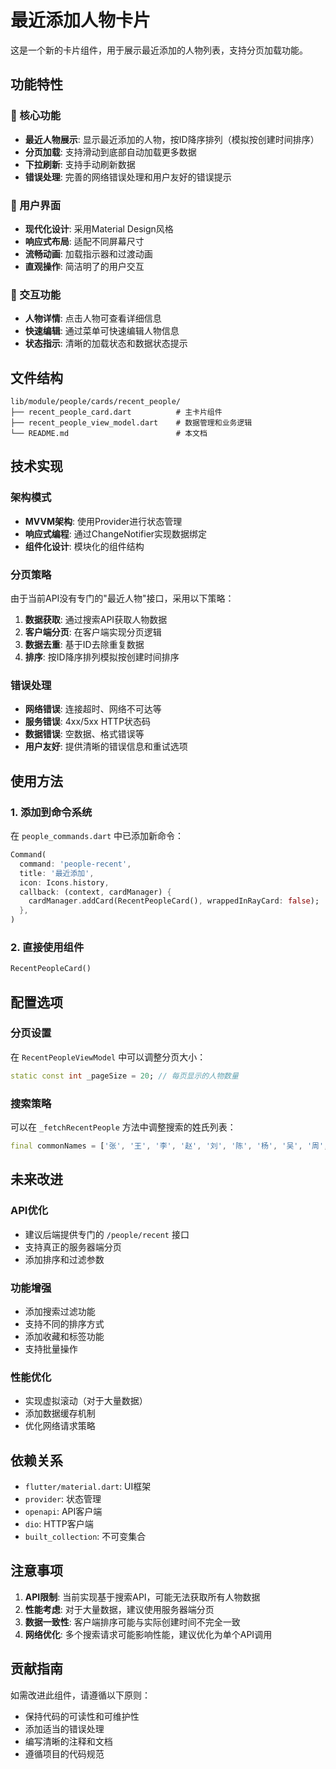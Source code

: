 # 最近添加人物卡片

这是一个新的卡片组件，用于展示最近添加的人物列表，支持分页加载功能。

## 功能特性

### 🎯 核心功能
- **最近人物展示**: 显示最近添加的人物，按ID降序排列（模拟按创建时间排序）
- **分页加载**: 支持滑动到底部自动加载更多数据
- **下拉刷新**: 支持手动刷新数据
- **错误处理**: 完善的网络错误处理和用户友好的错误提示

### 🎨 用户界面
- **现代化设计**: 采用Material Design风格
- **响应式布局**: 适配不同屏幕尺寸
- **流畅动画**: 加载指示器和过渡动画
- **直观操作**: 简洁明了的用户交互

### 🔧 交互功能
- **人物详情**: 点击人物可查看详细信息
- **快速编辑**: 通过菜单可快速编辑人物信息
- **状态指示**: 清晰的加载状态和数据状态提示

## 文件结构

```
lib/module/people/cards/recent_people/
├── recent_people_card.dart          # 主卡片组件
├── recent_people_view_model.dart    # 数据管理和业务逻辑
└── README.md                        # 本文档
```

## 技术实现

### 架构模式
- **MVVM架构**: 使用Provider进行状态管理
- **响应式编程**: 通过ChangeNotifier实现数据绑定
- **组件化设计**: 模块化的组件结构

### 分页策略
由于当前API没有专门的"最近人物"接口，采用以下策略：

1. **数据获取**: 通过搜索API获取人物数据
2. **客户端分页**: 在客户端实现分页逻辑
3. **数据去重**: 基于ID去除重复数据
4. **排序**: 按ID降序排列模拟按创建时间排序

### 错误处理
- **网络错误**: 连接超时、网络不可达等
- **服务错误**: 4xx/5xx HTTP状态码
- **数据错误**: 空数据、格式错误等
- **用户友好**: 提供清晰的错误信息和重试选项

## 使用方法

### 1. 添加到命令系统
在 `people_commands.dart` 中已添加新命令：

```dart
Command(
  command: 'people-recent',
  title: '最近添加',
  icon: Icons.history,
  callback: (context, cardManager) {
    cardManager.addCard(RecentPeopleCard(), wrappedInRayCard: false);
  },
)
```

### 2. 直接使用组件
```dart
RecentPeopleCard()
```

## 配置选项

### 分页设置
在 `RecentPeopleViewModel` 中可以调整分页大小：

```dart
static const int _pageSize = 20; // 每页显示的人物数量
```

### 搜索策略
可以在 `_fetchRecentPeople` 方法中调整搜索的姓氏列表：

```dart
final commonNames = ['张', '王', '李', '赵', '刘', '陈', '杨', '吴', '周', '郑'];
```

## 未来改进

### API优化
- 建议后端提供专门的 `/people/recent` 接口
- 支持真正的服务器端分页
- 添加排序和过滤参数

### 功能增强
- 添加搜索过滤功能
- 支持不同的排序方式
- 添加收藏和标签功能
- 支持批量操作

### 性能优化
- 实现虚拟滚动（对于大量数据）
- 添加数据缓存机制
- 优化网络请求策略

## 依赖关系

- `flutter/material.dart`: UI框架
- `provider`: 状态管理
- `openapi`: API客户端
- `dio`: HTTP客户端
- `built_collection`: 不可变集合

## 注意事项

1. **API限制**: 当前实现基于搜索API，可能无法获取所有人物数据
2. **性能考虑**: 对于大量数据，建议使用服务器端分页
3. **数据一致性**: 客户端排序可能与实际创建时间不完全一致
4. **网络优化**: 多个搜索请求可能影响性能，建议优化为单个API调用

## 贡献指南

如需改进此组件，请遵循以下原则：
- 保持代码的可读性和可维护性
- 添加适当的错误处理
- 编写清晰的注释和文档
- 遵循项目的代码规范

